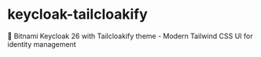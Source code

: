 # keycloak-tailcloakify
🔐 Bitnami Keycloak 26 with Tailcloakify theme - Modern Tailwind CSS UI for identity management
